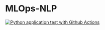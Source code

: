 # MLOps-NLP

[![Python application test with Github Actions](https://github.com/vatsbalar22/MLOps-NLP/actions/workflows/main.yml/badge.svg)](https://github.com/vatsbalar22/MLOps-NLP/actions/workflows/main.yml)
